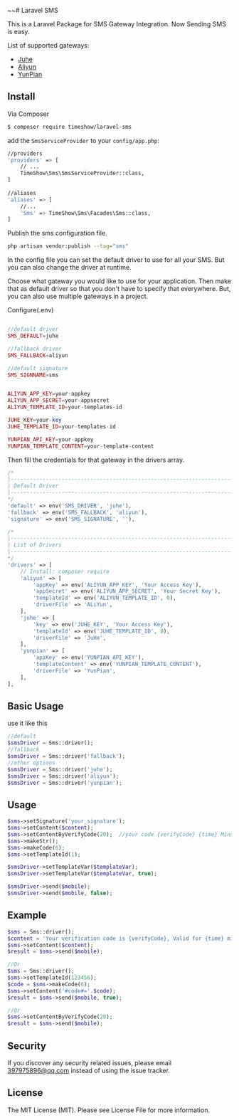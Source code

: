 ~~# Laravel SMS

This is a Laravel Package for SMS Gateway Integration. Now Sending SMS is easy.

List of supported gateways:
- [Juhe](https://www.juhe.cn/)
- [Aliyun](https://www.aliyun.com/product/sms)
- [YunPian](https://www.yunpian.com/)

## Install

Via Composer

```bash
$ composer require timeshow/laravel-sms
```

add the `SmsServiceProvider` to your `config/app.php`:

``` bash
//providers
'providers' => [
    // ...
    TimeShow\Sms\SmsServiceProvider::class,
]
    
//aliases
'aliases' => [
    //...
    'Sms' => TimeShow\Sms\Facades\Sms::class,    
]
```

Publish the sms configuration file.

``` bash
php artisan vendor:publish --tag="sms"
```

In the config file you can set the default driver to use for all your SMS. But you can also change the driver at
runtime.

Choose what gateway you would like to use for your application. Then make that as default driver so that you don't have
to specify that everywhere. But, you can also use multiple gateways in a project.

Configure(.env)
```php

//default driver
SMS_DEFAULT=juhe

//fallback driver
SMS_FALLBACK=aliyun

//default signature
SMS_SIGNNAME=sms


ALIYUN_APP_KEY=your-appkey
ALIYUN_APP_SECRET=your-appsecret
ALIYUN_TEMPLATE_ID=your-templates-id

JUHE_KEY=your-key
JUHE_TEMPLATE_ID=your-templates-id

YUNPIAN_API_KEY=your-appkey
YUNPIAN_TEMPLATE_CONTENT=your-template-content
```

Then fill the credentials for that gateway in the drivers array.

```php
/*
|--------------------------------------------------------------------------
| Default Driver
|--------------------------------------------------------------------------
*/
'default' => env('SMS_DRIVER', 'juhe'),
'fallback' => env('SMS_FALLBACK', 'aliyun'),
'signature' => env('SMS_SIGNATURE', ''),

/*
|--------------------------------------------------------------------------
| List of Drivers
|--------------------------------------------------------------------------
*/
'drivers' => [
    // Install: composer require
    'aliyun' => [
        'appKey' => env('ALIYUN_APP_KEY', 'Your Access Key'),
        'appSecret' => env('ALIYUN_APP_SECRET', 'Your Secret Key'),
        'templateId' => env('ALIYUN_TEMPLATE_ID', 0),
        'driverFile' => 'ALiYun',
    ],
    'juhe' => [
        'key' => env('JUHE_KEY', 'Your Access Key'),
        'templateId' => env('JUHE_TEMPLATE_ID', 0),
        'driverFile' => 'JuHe',
    ],
    'yunpian' => [
        'apiKey' => env('YUNPIAN_API_KEY'),
        'templateContent' => env('YUNPIAN_TEMPLATE_CONTENT'),
        'driverFile' => 'YunPian',
    ],
],
```

## Basic Usage
use it like this

```php
//default
$smsDriver = Sms::driver();
//fallback
$smsDriver = Sms::driver('fallback');
//other options
$smsDriver = Sms::driver('juhe');
$smsDriver = Sms::driver('aliyun');
$smsDriver = Sms::driver('yunpian');
```

## Usage

```php
$sms->setSignature('your_signature');
$sms->setContent($content);
$sms->setContentByVerifyCode(20);  //your code {verifyCode} {time} Minutes
$sms->makeStr();
$sms->makeCode(6);
$sms->setTemplateId(1);

$smsDriver->setTemplateVar($templateVar);
$smsDriver->setTemplateVar($templateVar, true);

$smsDriver->send($mobile);
$smsDriver->send($mobile, false);
```

## Example
```php
$sms = Sms::driver();
$content = 'Your verification code is {verifyCode}, Valid for {time} minutes';  //设置短信内容
$sms->setContent($content);
$result = $sms->send($mobile);

//Or
$sms = Sms::driver();
$sms->setTemplateId(123456);
$code = $sms->makeCode(6);
$sms->setContent('#code#='.$code);
$result = $sms->send($mobile, true);

//Or
$sms->setContentByVerifyCode(20);
$result = $sms->send($mobile);
```

## Security
If you discover any security related issues, please email 397975896@qq.com instead of using the issue tracker.

## License
The MIT License (MIT). Please see License File for more information.